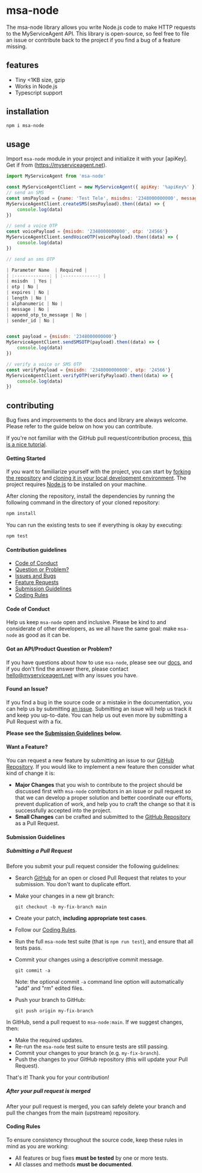 # msa-node 
The msa-node library allows you write Node.js code to make HTTP requests to the MyServiceAgent API. This library is open-source, so feel free to file an issue or contribute back to the project if you find a bug of a feature missing.


## features
- Tiny <1KB size, gzip
- Works in Node.js
- Typescript support

## installation

```bash
npm i msa-node
```

## usage

Import `msa-node` module in your project and initialize it with your [apiKey]. Get if from (https://myserviceagent.net). 

```js
import MyServiceAgent from 'msa-node'

const MyServiceAgentClient = new MyServiceAgent({ apiKey: '%apiKey%' })
// send an SMS
const smsPayload = {name: 'Test Tele', msisdns: '2348000000000', message_text: 'Hello world!'}
MyServiceAgentClient.createSMS(smsPayload).then((data) => {
    console.log(data)
})

// send a voice OTP
const voicePayload = {msisdn: '2348000000000', otp: '24566'}
MyServiceAgentClient.sendVoiceOTP(voicePayload).then((data) => {
    console.log(data)
})

// send an sms OTP

| Parameter Name  | Required |
| :-------------: | :-------------: |
| msisdn  | Yes |
| otp | No |
| expires | No |
| length | No |
| alphanumeric | No |
| message | No |
| append_otp_to_message | No |
| sender_id | No |


const payload = {msisdn: '2348000000000'}
MyServiceAgentClient.sendSMSOTP(payload).then((data) => {
    console.log(data)
})

// verify a voice or SMS OTP
const verifyPayload = {msisdn: '2348000000000', otp: '24566'}
MyServiceAgentClient.verifyOTP(verifyPayload).then((data) => {
    console.log(data)
})

```

## contributing

Bug fixes and improvements to the docs and library are always welcome. Please refer to the guide below on how you can contribute.

If you're not familiar with the GitHub pull request/contribution process, [this is a nice tutorial](https://gun.io/blog/how-to-github-fork-branch-and-pull-request/).

#### Getting Started

If you want to familiarize yourself with the project, you can start by [forking the repository](https://help.github.com/articles/fork-a-repo/) and [cloning it in your local development environment](https://help.github.com/articles/cloning-a-repository/). The project requires [Node.js](https://nodejs.org) to be installed on your machine.

After cloning the repository, install the dependencies by running the following command in the directory of your cloned repository:

```bash
npm install
```

You can run the existing tests to see if everything is okay by executing:

```bash
npm test
```
#### Contribution guidelines

 - [Code of Conduct](#coc)
 - [Question or Problem?](#question)
 - [Issues and Bugs](#issue)
 - [Feature Requests](#feature)
 - [Submission Guidelines](#submit)
 - [Coding Rules](#rules)


#### <a name="coc"></a> Code of Conduct

Help us keep `msa-node` open and inclusive. Please be kind to and considerate
of other developers, as we all have the same goal: make `msa-node` as good as
it can be.

#### <a name="question"></a> Got an API/Product Question or Problem?

If you have questions about how to use `msa-node`, please see our
[docs][docs-link], and if you don't find the answer there, please contact
[hello@myserviceagent.net](mailto:hello@myserviceagent.net) with any issues you have.

#### <a name="issue"></a> Found an Issue?

If you find a bug in the source code or a mistake in the documentation, you can
help us by submitting [an issue][issue-link].
Submitting an issue will help us track it and keep you up-to-date. You can help us out even more by submitting a Pull Request with
a fix.

**Please see the [Submission Guidelines](#submit) below.**

#### <a name="feature"></a> Want a Feature?

You can request a new feature by submitting an issue to our
[GitHub Repository][github]. If you would like to implement a new feature then
consider what kind of change it is:

* **Major Changes** that you wish to contribute to the project should be
  discussed first with `msa-node` contributors in an issue or pull request so
  that we can develop a proper solution and better coordinate our efforts,
  prevent duplication of work, and help you to craft the change so that it is
  successfully accepted into the project.
* **Small Changes** can be crafted and submitted to the
  [GitHub Repository][github] as a Pull Request.


#### <a name="submit"></a> Submission Guidelines


##### Submitting a Pull Request
Before you submit your pull request consider the following guidelines:

* Search [GitHub][github] for an open or closed Pull Request that relates to
  your submission. You don't want to duplicate effort.
* Make your changes in a new git branch:

    ```shell
    git checkout -b my-fix-branch main
    ```

* Create your patch, **including appropriate test cases**.
* Follow our [Coding Rules](#rules).
* Run the full `msa-node` test suite (that is `npm run test`), and ensure
  that all tests pass.
* Commit your changes using a descriptive commit message.

    ```shell
    git commit -a
    ```
  Note: the optional commit `-a` command line option will automatically "add"
  and "rm" edited files.


* Push your branch to GitHub:

    ```shell
    git push origin my-fix-branch
    ```

In GitHub, send a pull request to `msa-node:main`.
If we suggest changes, then:

* Make the required updates.
* Re-run the `msa-node` test suite to ensure tests are still passing.
* Commit your changes to your branch (e.g. `my-fix-branch`).
* Push the changes to your GitHub repository (this will update your Pull Request).

That's it! Thank you for your contribution!

##### After your pull request is merged

After your pull request is merged, you can safely delete your branch and pull
the changes from the main (upstream) repository.

#### <a name="rules"></a> Coding Rules

To ensure consistency throughout the source code, keep these rules in mind as
you are working:

* All features or bug fixes **must be tested** by one or more tests.
* All classes and methods **must be documented**.


[docs-link]: https://github.com/myserviceagent/msa-node
[issue-link]: https://github.com/myserviceagent/msa-node/issues/new
[github]: https://github.com/myserviceagent/msa-node
